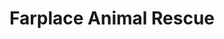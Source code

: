 ---
title: "Farplace Animal Rescue"
url: /haverfordwest/farplace-animal-rescue/
shop: Gebrauchtwaren
---